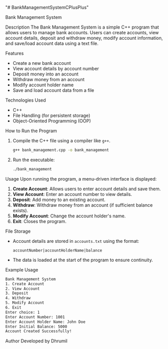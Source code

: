 "# BankManagementSystemCPlusPlus" 

Bank Management System

Description
The Bank Management System is a simple C++ program that allows users to manage bank accounts. Users can create accounts, view account details, deposit and withdraw money, modify account information, and save/load account data using a text file.

Features
- Create a new bank account
- View account details by account number
- Deposit money into an account
- Withdraw money from an account
- Modify account holder name
- Save and load account data from a file

Technologies Used
- C++
- File Handling (for persistent storage)
- Object-Oriented Programming (OOP)

How to Run the Program
1. Compile the C++ file using a compiler like `g++`.
   ```sh
   g++ bank_management.cpp -o bank_management
   ```
2. Run the executable:
   ```sh
   ./bank_management
   ```

Usage
Upon running the program, a menu-driven interface is displayed:
1. **Create Account**: Allows users to enter account details and save them.
2. **View Account**: Enter an account number to view details.
3. **Deposit**: Add money to an existing account.
4. **Withdraw**: Withdraw money from an account (if sufficient balance exists).
5. **Modify Account**: Change the account holder's name.
6. **Exit**: Closes the program.

File Storage
- Account details are stored in `accounts.txt` using the format:
  ```
  accountNumber|accountHolderName|balance
  ```
- The data is loaded at the start of the program to ensure continuity.

Example Usage
```sh
Bank Management System
1. Create Account
2. View Account
3. Deposit
4. Withdraw
5. Modify Account
6. Exit
Enter choice: 1
Enter Account Number: 1001
Enter Account Holder Name: John Doe
Enter Initial Balance: 5000
Account Created Successfully!
```

Author
Developed by Dhrumil


